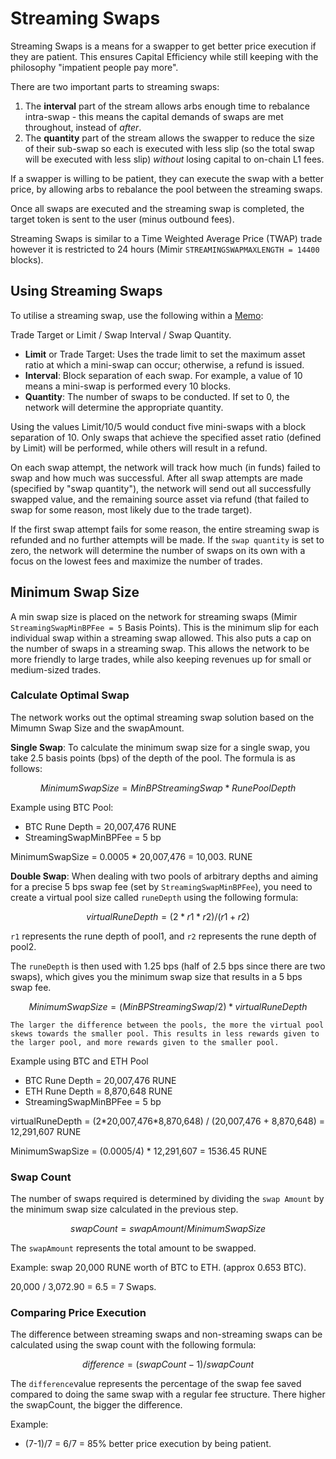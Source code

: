 # Streaming Swaps

Streaming Swaps is a means for a swapper to get better price execution if they are patient. This ensures Capital Efficiency while still keeping with the philosophy "impatient people pay more".

There are two important parts to streaming swaps:

1. The **interval** part of the stream allows arbs enough time to rebalance intra-swap - this means the capital demands of swaps are met throughout, instead of _after_.
2. The **quantity** part of the stream allows the swapper to reduce the size of their sub-swap so each is executed with less slip (so the total swap will be executed with less slip) _without_ losing capital to on-chain L1 fees.

If a swapper is willing to be patient, they can execute the swap with a better price, by allowing arbs to rebalance the pool between the streaming swaps.

Once all swaps are executed and the streaming swap is completed, the target token is sent to the user (minus outbound fees).

Streaming Swaps is similar to a Time Weighted Average Price (TWAP) trade however it is restricted to 24 hours (Mimir `STREAMINGSWAPMAXLENGTH = 14400` blocks).

## Using Streaming Swaps

To utilise a streaming swap, use the following within a [Memo](../concepts/memos.md#swap):

Trade Target or Limit / Swap Interval / Swap Quantity.

- **Limit** or Trade Target: Uses the trade limit to set the maximum asset ratio at which a mini-swap can occur; otherwise, a refund is issued.
- **Interval**: Block separation of each swap. For example, a value of 10 means a mini-swap is performed every 10 blocks.
- **Quantity**: The number of swaps to be conducted. If set to 0, the network will determine the appropriate quantity.

Using the values Limit/10/5 would conduct five mini-swaps with a block separation of 10. Only swaps that achieve the specified asset ratio (defined by Limit) will be performed, while others will result in a refund.

On each swap attempt, the network will track how much (in funds) failed to swap and how much was successful. After all swap attempts are made (specified by "swap quantity"), the network will send out all successfully swapped value, and the remaining source asset via refund (that failed to swap for some reason, most likely due to the trade target).

If the first swap attempt fails for some reason, the entire streaming swap is refunded and no further attempts will be made. If the `swap quantity` is set to zero, the network will determine the number of swaps on its own with a focus on the lowest fees and maximize the number of trades.

## Minimum Swap Size

A min swap size is placed on the network for streaming swaps (Mimir `StreamingSwapMinBPFee = 5` Basis Points). This is the minimum slip for each individual swap within a streaming swap allowed. This also puts a cap on the number of swaps in a streaming swap. This allows the network to be more friendly to large trades, while also keeping revenues up for small or medium-sized trades.

### Calculate Optimal Swap

The network works out the optimal streaming swap solution based on the Mimumn Swap Size and the swapAmount.

**Single Swap**: To calculate the minimum swap size for a single swap, you take 2.5 basis points (bps) of the depth of the pool. The formula is as follows:

$$
{MinimumSwapSize} = MinBPStreamingSwap * Rune Pool Depth
$$

Example using BTC Pool:

- BTC Rune Depth = 20,007,476 RUNE
- StreamingSwapMinBPFee = 5 bp

MinimumSwapSize = 0.0005 \* 20,007,476 = 10,003. RUNE

**Double Swap**: When dealing with two pools of arbitrary depths and aiming for a precise 5 bps swap fee (set by `StreamingSwapMinBPFee`), you need to create a virtual pool size called `runeDepth` using the following formula:

$$
virtualRuneDepth  =(2*r1*r2) / (r1+r2)
$$

`r1` represents the rune depth of pool1, and `r2` represents the rune depth of pool2.

The `runeDepth` is then used with 1.25 bps (half of 2.5 bps since there are two swaps), which gives you the minimum swap size that results in a 5 bps swap fee.

$$
{MinimumSwapSize} = (MinBPStreamingSwap / 2) * virtualRuneDepth
$$

```admonish success
The larger the difference between the pools, the more the virtual pool skews towards the smaller pool. This results in less rewards given to the larger pool, and more rewards given to the smaller pool.
```

Example using BTC and ETH Pool

- BTC Rune Depth = 20,007,476 RUNE
- ETH Rune Depth = 8,870,648 RUNE
- StreamingSwapMinBPFee = 5 bp

virtualRuneDepth = (2\*20,007,476\*8,870,648) / (20,007,476 + 8,870,648) = 12,291,607 RUNE

MinimumSwapSize = (0.0005/4) \* 12,291,607 = 1536.45 RUNE

### Swap Count

The number of swaps required is determined by dividing the `swap Amount` by the minimum swap size calculated in the previous step.

$$
swapCount = swapAmount / MinimumSwapSize
$$

The `swapAmount` represents the total amount to be swapped.

Example: swap 20,000 RUNE worth of BTC to ETH. (approx 0.653 BTC).

20,000 / 3,072.90 = 6.5 = 7 Swaps.

### Comparing Price Execution

The difference between streaming swaps and non-streaming swaps can be calculated using the swap count with the following formula:

$$
difference = (swapCount - 1) / swapCount
$$

The `difference`value represents the percentage of the swap fee saved compared to doing the same swap with a regular fee structure. There higher the swapCount, the bigger the difference.

Example:

- (7-1)/7 = 6/7 = 85% better price execution by being patient.
